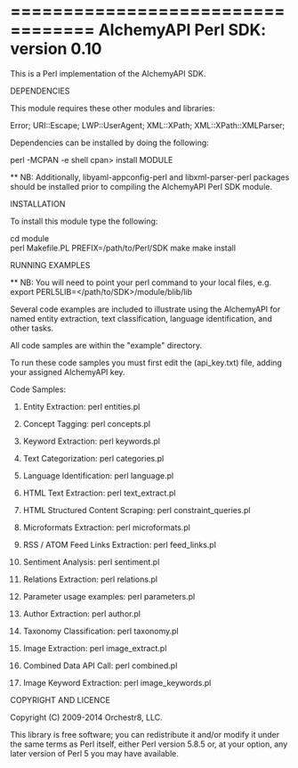 ==================================
 AlchemyAPI Perl SDK: version 0.10
==================================

This is a Perl implementation of the AlchemyAPI SDK.

DEPENDENCIES

This module requires these other modules and libraries:

   Error;
   URI::Escape;
   LWP::UserAgent;
   XML::XPath;
   XML::XPath::XMLParser;

Dependencies can be installed by doing the following:

   perl -MCPAN -e shell
   cpan> install MODULE

** NB: Additionally, libyaml-appconfig-perl and libxml-parser-perl packages should
       be installed prior to compiling the AlchemyAPI Perl SDK module.

INSTALLATION

To install this module type the following:

   cd module	
   perl Makefile.PL PREFIX=/path/to/Perl/SDK
   make
   make install

RUNNING EXAMPLES

** NB: You will need to point your perl command to your local files, e.g.
export PERL5LIB=</path/to/SDK>/module/blib/lib

Several code examples are included to illustrate using the AlchemyAPI
for named entity extraction, text classification, language identification,
and other tasks.

All code samples are within the "example" directory.

To run these code samples you must first edit the (api_key.txt) file, 
adding your assigned AlchemyAPI key.

Code Samples:

   1. Entity Extraction: perl entities.pl

   2. Concept Tagging: perl concepts.pl

   3. Keyword Extraction: perl keywords.pl

   4. Text Categorization: perl categories.pl

   5. Language Identification: perl language.pl

   6. HTML Text Extraction: perl text_extract.pl

   7. HTML Structured Content Scraping: perl constraint_queries.pl

   8. Microformats Extraction: perl microformats.pl

   9. RSS / ATOM Feed Links Extraction: perl feed_links.pl

  10. Sentiment Analysis: perl sentiment.pl
  
  11. Relations Extraction: perl relations.pl

  12. Parameter usage examples: perl parameters.pl

  13. Author Extraction: perl author.pl

  14. Taxonomy Classification: perl taxonomy.pl

  15. Image Extraction: perl image_extract.pl

  16. Combined Data API Call: perl combined.pl

  17. Image Keyword Extraction: perl image_keywords.pl


COPYRIGHT AND LICENCE

Copyright (C) 2009-2014 Orchestr8, LLC.

This library is free software; you can redistribute it and/or modify
it under the same terms as Perl itself, either Perl version 5.8.5 or,
at your option, any later version of Perl 5 you may have available.


